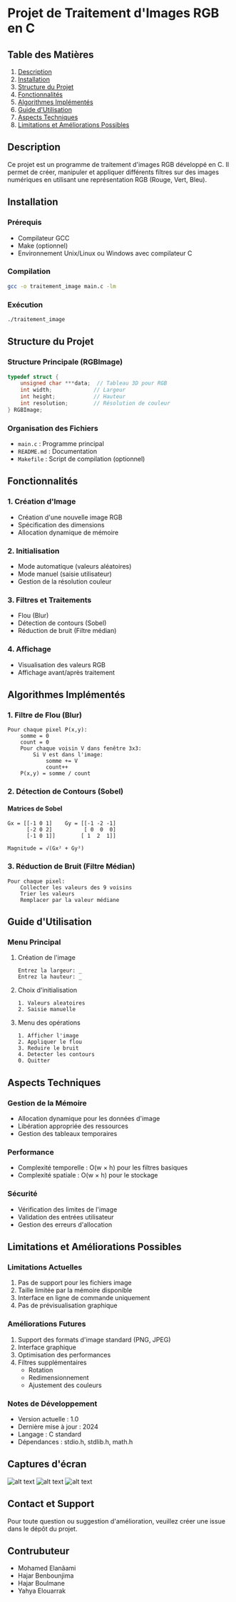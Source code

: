 # Projet de Traitement d'Images RGB en C

## Table des Matières
1. [Description](#description)
2. [Installation](#installation)
3. [Structure du Projet](#structure-du-projet)
4. [Fonctionnalités](#fonctionnalités)
5. [Algorithmes Implémentés](#algorithmes-implémentés)
6. [Guide d'Utilisation](#guide-dutilisation)
7. [Aspects Techniques](#aspects-techniques)
8. [Limitations et Améliorations Possibles](#limitations-et-améliorations-possibles)

## Description
Ce projet est un programme de traitement d'images RGB développé en C. Il permet de créer, manipuler et appliquer différents filtres sur des images numériques en utilisant une représentation RGB (Rouge, Vert, Bleu).

## Installation

### Prérequis
- Compilateur GCC
- Make (optionnel)
- Environnement Unix/Linux ou Windows avec compilateur C

### Compilation
```bash
gcc -o traitement_image main.c -lm
```

### Exécution
```bash
./traitement_image
```

## Structure du Projet

### Structure Principale (RGBImage)
```c
typedef struct {
    unsigned char ***data;  // Tableau 3D pour RGB
    int width;             // Largeur
    int height;            // Hauteur
    int resolution;        // Résolution de couleur
} RGBImage;
```

### Organisation des Fichiers
- `main.c` : Programme principal
- `README.md` : Documentation
- `Makefile` : Script de compilation (optionnel)

## Fonctionnalités

### 1. Création d'Image
- Création d'une nouvelle image RGB
- Spécification des dimensions
- Allocation dynamique de mémoire

### 2. Initialisation
- Mode automatique (valeurs aléatoires)
- Mode manuel (saisie utilisateur)
- Gestion de la résolution couleur

### 3. Filtres et Traitements
- Flou (Blur)
- Détection de contours (Sobel)
- Réduction de bruit (Filtre médian)

### 4. Affichage
- Visualisation des valeurs RGB
- Affichage avant/après traitement

## Algorithmes Implémentés

### 1. Filtre de Flou (Blur)
```
Pour chaque pixel P(x,y):
    somme = 0
    count = 0
    Pour chaque voisin V dans fenêtre 3x3:
        Si V est dans l'image:
            somme += V
            count++
    P(x,y) = somme / count
```

### 2. Détection de Contours (Sobel)
#### Matrices de Sobel
```
Gx = [[-1 0 1]    Gy = [[-1 -2 -1]
      [-2 0 2]          [ 0  0  0]
      [-1 0 1]]        [ 1  2  1]]

Magnitude = √(Gx² + Gy²)
```

### 3. Réduction de Bruit (Filtre Médian)
```
Pour chaque pixel:
    Collecter les valeurs des 9 voisins
    Trier les valeurs
    Remplacer par la valeur médiane
```

## Guide d'Utilisation

### Menu Principal
1. Création de l'image
   ```
   Entrez la largeur: _
   Entrez la hauteur: _
   ```

2. Choix d'initialisation
   ```
   1. Valeurs aleatoires
   2. Saisie manuelle
   ```

3. Menu des opérations
   ```
   1. Afficher l'image
   2. Appliquer le flou
   3. Reduire le bruit
   4. Detecter les contours
   0. Quitter
   ```

## Aspects Techniques

### Gestion de la Mémoire
- Allocation dynamique pour les données d'image
- Libération appropriée des ressources
- Gestion des tableaux temporaires

### Performance
- Complexité temporelle : O(w × h) pour les filtres basiques
- Complexité spatiale : O(w × h) pour le stockage

### Sécurité
- Vérification des limites de l'image
- Validation des entrées utilisateur
- Gestion des erreurs d'allocation

## Limitations et Améliorations Possibles

### Limitations Actuelles
1. Pas de support pour les fichiers image
2. Taille limitée par la mémoire disponible
3. Interface en ligne de commande uniquement
4. Pas de prévisualisation graphique

### Améliorations Futures
1. Support des formats d'image standard (PNG, JPEG)
2. Interface graphique
3. Optimisation des performances
4. Filtres supplémentaires
   - Rotation
   - Redimensionnement
   - Ajustement des couleurs

### Notes de Développement
- Version actuelle : 1.0
- Dernière mise à jour : 2024
- Langage : C standard
- Dépendances : stdio.h, stdlib.h, math.h

## Captures d'écran
![alt text](assets/image.png)
![alt text](assets/image-1.png)
![alt text](assets/image-2.png)

## Contact et Support
Pour toute question ou suggestion d'amélioration, veuillez créer une issue dans le dépôt du projet.

## Contrubuteur
- Mohamed Elanâami
- Hajar Benbounjima 
- Hajar Boulmane 
- Yahya Elouarrak